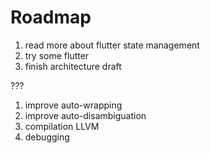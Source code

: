 # Roadmap

1. read more about flutter state management
1. try some flutter
1. finish architecture draft

???

1. improve auto-wrapping
1. improve auto-disambiguation
1. compilation LLVM
1. debugging
